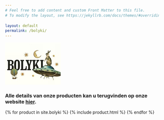 ```yaml
---
# Feel free to add content and custom Front Matter to this file.
# To modify the layout, see https://jekyllrb.com/docs/themes/#overriding-theme-defaults

layout: default
permalink: /bolyki/
---
```

![Bolyki](/images/features/Bolyki.jpg)
### Alle details van onze producten kan u terugvinden op onze website [hier](https://www.wijnen-bax.be).

{% for product in site.bolyki %}
  {% include product.html %}
{% endfor %}
